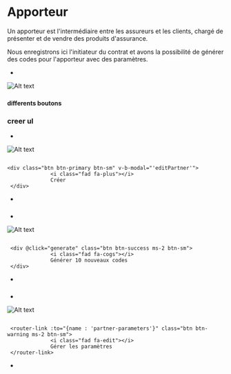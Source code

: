 # Apporteur

Un apporteur est  l'intermédiaire entre les assureurs et les clients, chargé de présenter et de vendre des produits d'assurance. 


Nous enregistrons ici l'initiateur du contrat et avons la possibilité de générer des codes pour l'apporteur avec des paramètres.


*

![Alt text](/public/apporteurs.png)

###

**differents boutons**

### <ul></ul> creer ul
*
![Alt text](/public/creer_apporteurs.png)


```template

<div class="btn btn-primary btn-sm" v-b-modal="'editPartner'">
              <i class="fad fa-plus"></i>
              Créer
 </div>

```
*
###

*
![Alt text](/public/generer_code_apporteurs.png)

```template

 <div @click="generate" class="btn btn-success ms-2 btn-sm">
              <i class="fad fa-cogs"></i>
              Générer 10 nouveaux codes
 </div>

```
*
### 
*
![Alt text](/public/generer_parametre_apporteurs.png)

```template

 <router-link :to="{name : 'partner-parameters'}" class="btn btn-warning ms-2 btn-sm">
              <i class="fad fa-edit"></i>
              Gérer les paramètres
 </router-link>

```
*